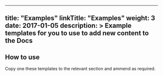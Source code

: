 
---
title: "Examples"
linkTitle: "Examples"
weight: 3
date: 2017-01-05
description: >
  Example templates for you to use to add new content to the Docs
---

## How to use
Copy one these templates to the relevant section and ammend as required.
